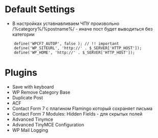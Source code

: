 # Default Settings

- В настройках уставнавливаем ЧПУ произвольно /%category%/%postname%/ - иначе пост будет выводиться без категории

```
    define('WPCF7_AUTOP', false ); // !! important
    define('WP_SITEURL', 'http://' . $_SERVER['HTTP_HOST']);
    define('WP_HOME', 'http://' . $_SERVER['HTTP_HOST']);
```

# Plugins
- Save with keyboard
- WP Remove Category Base
- Duplicate Post
- ACF
- Contact Form 7 с плагином Flamingo который сохраняет письма
- Contact Form 7 Modules: Hidden Fields - для скрытых полей
- Advanced Tinymce
- Advanced TinyMCE Configuration
- WP Mail Logging
